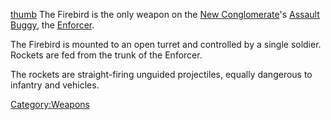 [thumb](image:Firebird.jpg "wikilink") The Firebird is the only weapon
on the [New Conglomerate](New_Conglomerate "wikilink")'s [Assault
Buggy](Assault_Buggy "wikilink"), the [Enforcer](Enforcer "wikilink").

The Firebird is mounted to an open turret and controlled by a single
soldier. Rockets are fed from the trunk of the Enforcer.

The rockets are straight-firing unguided projectiles, equally dangerous
to infantry and vehicles.

[Category:Weapons](Category:Weapons "wikilink")